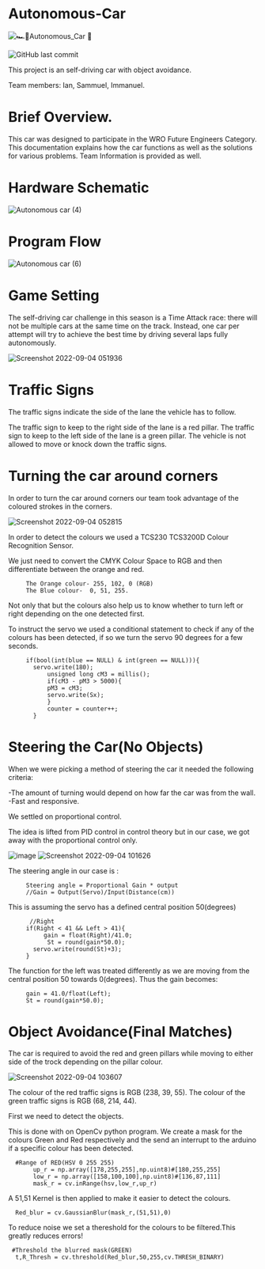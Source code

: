 # Autonomous-Car
![🏎️🚩Autonomous_Car 🏁](https://user-images.githubusercontent.com/67041860/188293683-f2aa7515-b62b-4c2e-be43-469af9fb9b77.png)
   
   ![GitHub last commit](https://img.shields.io/github/last-commit/Iann-urus/Autonomous-Car)

This project is an self-driving car with object avoidance.

Team members: Ian, Sammuel, Immanuel.

# Brief Overview.
This car was designed to participate in the WRO Future Engineers Category.
This documentation explains how the car functions as well as the solutions for various problems.
Team Information is provided as well.

# Hardware Schematic
![Autonomous car (4)](https://user-images.githubusercontent.com/67041860/188294082-4ce2c9ac-f2be-43a5-877b-57d8c173704d.png)

# Program Flow
![Autonomous car (6)](https://user-images.githubusercontent.com/67041860/188424047-e76df53b-0001-4604-b3c4-72052f0333e2.png)

# Game Setting
The self-driving car challenge in this season is a Time Attack race: there will not be multiple cars at the same time on the track. 
Instead, one car per attempt will try to achieve the best time by driving several laps fully autonomously. 

![Screenshot 2022-09-04 051936](https://user-images.githubusercontent.com/67041860/188294321-a91b329c-b885-4ffd-91b0-917c33b6aa09.png)

   # Traffic Signs
   The traffic signs indicate the side of the lane the vehicle has to follow.
   
   The traffic sign to keep to the right side of the lane is a red pillar. 
   The traffic sign to keep to the left side of the lane is a green pillar.
   The vehicle is not allowed to move or knock down the traffic signs.
   
 # Turning the car around corners
 In order to turn the car around corners our team took advantage of the coloured strokes in the corners.
 
 ![Screenshot 2022-09-04 052815](https://user-images.githubusercontent.com/67041860/188294534-1f244f6a-5acb-4698-8cff-1d80c503d3d2.png)

In order to detect the colours we used a TCS230 TCS3200D Colour Recognition Sensor. 

We just need to convert the CMYK Colour Space to RGB and then differentiate between the orange and red.

         The Orange colour- 255, 102, 0 (RGB)
         The Blue colour-  0, 51, 255.

Not only that but the colours also help us to know whether to turn left or right depending on the one detected first.

To instruct the servo we used a conditional statement to check if any of the colours has been detected, if so we turn the servo 90 degrees for a few seconds.


         if(bool(int(blue == NULL) & int(green == NULL))){
           servo.write(180);
               unsigned long cM3 = millis();
               if(cM3 - pM3 > 5000){
               pM3 = cM3;
               servo.write(Sx);
               }
               counter = counter++;
           }

# Steering the Car(No Objects)
When we were picking a method of steering the car it needed the following criteria:
  
   -The amount of turning would depend on how far the car was from the wall.  
   -Fast and responsive.

We settled on proportional control.

The idea is lifted from PID control in control theory but in our case, we got away with the proportional control only.

![image](https://user-images.githubusercontent.com/67041860/188303485-502ce03b-050f-41bf-8dff-0fb3527edf15.png)
![Screenshot 2022-09-04 101626](https://user-images.githubusercontent.com/67041860/188302096-3a656055-6fff-4dba-b467-ddd44cf60f3b.png)

The steering angle in our case is :
            
         Steering angle = Proportional Gain * output
         //Gain = Output(Servo)/Input(Distance(cm))
         
This is assuming the servo has a defined central position 50(degrees)

          //Right
         if(Right < 41 && Left > 41){
              gain = float(Right)/41.0;
               St = round(gain*50.0);
           servo.write(round(St)+3);
         }
         
The function for the left was treated differently as we are moving from the central position 50 towards 0(degrees).
Thus the gain becomes:

         gain = 41.0/float(Left);
         St = round(gain*50.0);
         
         
# Object Avoidance(Final Matches)
The car is required to avoid the red and green pillars while moving to either side of the trock depending on the pillar colour.

![Screenshot 2022-09-04 103607](https://user-images.githubusercontent.com/67041860/188302778-67f52564-50bb-420f-b265-86ec70a80fbf.png)

The colour of the red traffic signs is RGB (238, 39, 55).
 The colour of the green traffic signs is RGB (68, 214, 44).

First we need to detect the objects.

This is done with on OpenCv python program.
We create a mask for the colours Green and Red respectively and the send an interrupt to the arduino if a specific colour has been detected.

      #Range of RED(HSV 0 255 255)
           up_r = np.array([178,255,255],np.uint8)#[180,255,255]
           low_r = np.array([158,100,100],np.uint8)#[136,87,111]
           mask_r = cv.inRange(hsv,low_r,up_r)
           
A 51,51 Kernel is then applied to make it easier to detect the colours.

      Red_blur = cv.GaussianBlur(mask_r,(51,51),0)

To reduce noise we set a thereshold for the colours to be filtered.This greatly reduces errors!

     #Threshold the blurred mask(GREEN)
      t,R_Thresh = cv.threshold(Red_blur,50,255,cv.THRESH_BINARY)
      
      

 







